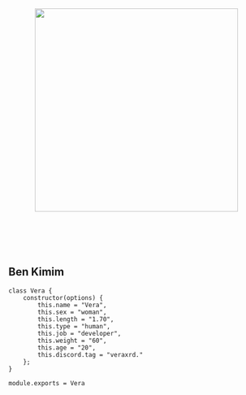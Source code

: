 <h2 align="center">
 <a href="https://discord.com/users/1229449667230830613"><img  width="400px" src="https://lanyard.kyrie25.me/api/982358143768068097"></a>
<br> </br>
 </h2>
<p align="center">
  <br> </br>

<h2>Ben Kimim</h2>



```
class Vera {
    constructor(options) {
        this.name = "Vera",
        this.sex = "woman",
        this.length = "1.70",
        this.type = "human",
        this.job = "developer",
        this.weight = "60",
        this.age = "20",
        this.discord.tag = "veraxrd."
    };
}

module.exports = Vera
```
